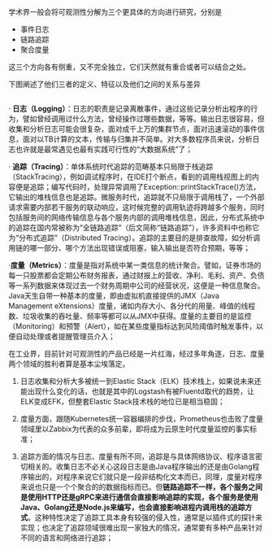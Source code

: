 学术界一般会将可观测性分解为三个更具体的方向进行研究，分别是
- 事件日志
- 链路追踪
- 聚合度量

这三个方向各有侧重，又不完全独立，它们天然就有重合或者可以结合之处。

下图阐述了他们三者的定义、特征以及他们之间的关系与差异

![]()


· **日志（Logging）**：日志的职责是记录离散事件，通过这些记录分析出程序的行为，譬如曾经调用过什么方法，曾经操作过哪些数据，等等。输出日志很容易，但收集和分析日志可能会很复杂，面对成千上万的集群节点，面对迅速滚动的事件信息，面对以TB计算的文本，传输与归集并不简单。对大多数程序员来说，分析日志也许就是最常遇见也最有实践可行性的“大数据系统”了；

· **追踪（Tracing）**：单体系统时代追踪的范畴基本只局限于栈追踪（StackTracing），例如调试程序时，在IDE打个断点，看到的调用栈视图上的内容便是追踪；编写代码时，处理异常调用了Exception::printStackTrace()方法，它输出的堆栈信息也是追踪。微服务时代，追踪就不只局限于调用栈了，一个外部请求需要内部若干服务的联动响应，这时候完整的调用轨迹将跨越多个服务，同时包括服务间的网络传输信息与各个服务内部的调用堆栈信息，因此，分布式系统中的追踪在国内常被称为“全链路追踪”（后文简称“链路追踪”），许多资料中也称它为“分布式追踪”（Distributed Tracing）。追踪的主要目的是排查故障，如分析调用链的哪一部分、哪个方法出现错误或阻塞，输入输出是否符合预期，等等；

·**度量（Metrics）**：度量是指对系统中某一类信息的统计聚合。譬如，证券市场的每一只股票都会定期公布财务报表，通过财报上的营收、净利、毛利、资产、负债等一系列数据来体现过去一个财务周期中公司的经营状况，这便是一种信息聚合。Java天生自带一种基本的度量，即由虚拟机直接提供的JMX（Java Management eXtensions）度量，诸如内存大小、各分代的用量、峰值的线程数、垃圾收集的吞吐量、频率等都可以从JMX中获得。度量的主要目的是监控（Monitoring）和预警（Alert），如在某些度量指标达到风险阈值时触发事件，以便自动处理或者提醒管理员介入；


在工业界，目前针对可观测性的产品已经是一片红海，经过多年角逐，日志、度量两个领域的胜利者算是基本尘埃落定。
1. 日志收集和分析大多被统一到Elastic Stack（ELK）技术栈上，如果说未来还能出现什么变化的话，也就是其中的Logstash有被Fluentd取代的趋势，让ELK变成EFK，但整套Elastic Stack技术栈的地位已是相当稳固；

2. 度量方面，跟随Kubernetes统一容器编排的步伐，Prometheus也击败了度量领域里以Zabbix为代表的众多前辈，即将成为云原生时代度量监控的事实标准；

3. 追踪方面的情况与日志、度量有所不同，追踪是与具体网络协议、程序语言密切相关的。收集日志不必关心这段日志是由Java程序输出的还是由Golang程序输出的，对程序来说它们就只是一段非结构化文本而已，同理，度量对程序来说也只是一个个聚合的的数据指标而已。但**链路追踪不一样，各个服务之间是使用HTTP还是gRPC来进行通信会直接影响追踪的实现，各个服务是使用Java、Golang还是Node.js来编写，也会直接影响进程内调用栈的追踪方式**。这种特性决定了追踪工具本身有较强的侵入性，通常是以插件式的探针来实现；也决定了追踪领域很难出现一家独大的情况，通常要有多种产品来针对不同的语言和网络进行追踪；






